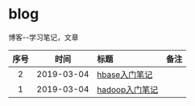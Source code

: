 # blog
博客--学习笔记，文章

| 序号 | 时间      | 标题          |    备注   |
|:---:| :-------: |    :--------- |  :------ |
| 2 | 2019-03-04 | [hbase入门笔记](大数据/入门系列/hbase入门笔记.md) |         |
| 1 | 2019-03-04 | [hadoop入门笔记](/大数据/入门系列/hadoop入门笔记.md) |    |
 

